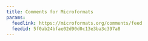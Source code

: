 ```yaml
---
title: Comments for Microformats
params:
  feedlink: https://microformats.org/comments/feed
  feedid: 5f0ab24bfae02d90d0c13e3ba3c397a8
---
```

